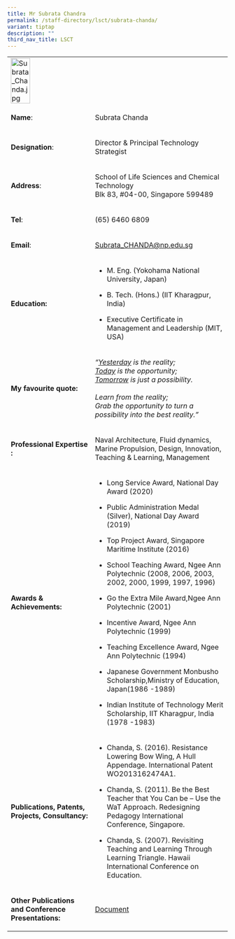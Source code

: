```yaml
---
title: Mr Subrata Chandra
permalink: /staff-directory/lsct/subrata-chanda/
variant: tiptap
description: ""
third_nav_title: LSCT
---
```

<table>
<tbody>
<tr>
<td rowspan="1" colspan="1">
<div class="isomer-image-wrapper">
<img style="width: 50%;" height="auto" width="100%" alt="Subrata_Chanda.jpg" src="https://www2.np.edu.sg/staffdirectory/lsct/PublishingImages/Subrata_Chanda.jpg">
</div>
</td>
<td rowspan="1" colspan="1">
<p></p>
</td>
</tr>
<tr>
<td rowspan="1" colspan="1">
<p><strong>Name</strong>:&nbsp;&nbsp;&nbsp;&nbsp;&nbsp;&nbsp;&nbsp;&nbsp;&nbsp;&nbsp;&nbsp;&nbsp;&nbsp;&nbsp;&nbsp;&nbsp;&nbsp;&nbsp;&nbsp;&nbsp;&nbsp;&nbsp;&nbsp;&nbsp;&nbsp;</p>
</td>
<td rowspan="1" colspan="1">
<p>​Subrata Chanda​​</p>
</td>
</tr>
<tr>
<td rowspan="1" colspan="1">
<p>​<strong>Designation</strong>:</p>
</td>
<td rowspan="1" colspan="1">
<p>​Director &amp; Principal Technology Strategist​</p>
</td>
</tr>
<tr>
<td rowspan="1" colspan="1">
<p><strong>Address</strong>: ​</p>
</td>
<td rowspan="1" colspan="1">
<p>School of Life Sciences and Chemical Technology
<br>Blk 83, #04-00, Singapore 599489​</p>
</td>
</tr>
<tr>
<td rowspan="1" colspan="1">
<p><strong>Tel</strong>: &nbsp;&nbsp;&nbsp; ​</p>
</td>
<td rowspan="1" colspan="1">
<p>(65) 6460 6809</p>
</td>
</tr>
<tr>
<td rowspan="1" colspan="1">
<p><strong>Email</strong>: ​</p>
</td>
<td rowspan="1" colspan="1">
<p><a href="mailto:Subrata_CHANDA@np.edu.sg" rel="noopener noreferrer nofollow" target="_blank">Subrata_CHANDA@np.edu.sg​</a>
</p>
</td>
</tr>
<tr>
<td rowspan="1" colspan="1">
<p><strong>Education:</strong>
</p>
</td>
<td rowspan="1" colspan="1">
<ul data-tight="true" class="tight">
<li>
<p>M. Eng. (Yokohama National University, Japan)​​</p>
</li>
<li>
<p>B. Tech. (Hons.) (IIT Kharagpur, India)​</p>
</li>
<li>
<p>​Executive Certificate in Management and Leadership (MIT, USA)​</p>
</li>
</ul>
</td>
</tr>
<tr>
<td rowspan="1" colspan="1">
<p><strong>My favourite quote:</strong>
</p>
</td>
<td rowspan="1" colspan="1">
<p><em>“<u>Yesterday</u> is the reality;<br><u>Today</u> is the opportunity;<br><u>Tomorrow</u> is just a possibility.<br><br>Learn from the reality;<br>Grab the opportunity to turn a possibility into the best reality.​”</em>
</p>
</td>
</tr>
<tr>
<td rowspan="1" colspan="1">
<p><strong>Professional Expertise​:</strong>
</p>
</td>
<td rowspan="1" colspan="1">
<p>Naval Architecture, Fluid dynamics, Marine Propulsion, Design, Innovation,
Teaching &amp; Learning, Management ​</p>
</td>
</tr>
<tr>
<td rowspan="1" colspan="1">
<p><strong>Awards &amp; Achievements​:</strong>
</p>
</td>
<td rowspan="1" colspan="1">
<ul data-tight="true" class="tight">
<li>
<p>​​Long Service Award, National Day Award (2020)​</p>
</li>
<li>
<p>​Public Administration Medal (Silver), National Day Award (2019)​</p>
</li>
<li>
<p>​Top Project Award, Singapore Maritime Institute (2016)​</p>
</li>
<li>
<p>School Teaching Award, Ngee Ann Polytechnic (2008, 2006, 2003, 2002, 2000,
1999, 1997, 1996)​​ ​</p>
</li>
<li>
<p>​Go the Extra Mile Award,​​Ngee Ann Polytechnic (2001)​</p>
</li>
<li>
<p>​Incentive Award,​ ​Ngee Ann Polytechnic (1999)</p>
</li>
<li>
<p>​Teaching Excellence Award, ​Ngee Ann Polytechnic (1994)</p>
</li>
<li>
<p>​Japanese Government Monbusho Scholarship,Ministry of Education, Japan​
(1986 -1989)</p>
</li>
<li>
<p>​Indian Institute of Technology Merit Scholarship, IIT Kharagpur, India
(1978 -1983)</p>
</li>
</ul>
</td>
</tr>
<tr>
<td rowspan="1" colspan="1">
<p><strong>Publications, Patents, Projects, Consultancy:</strong>
</p>
</td>
<td rowspan="1" colspan="1">
<ul data-tight="true" class="tight">
<li>
<p>Chanda, S. (2016). Resistance Lowering Bow Wing, A Hull Appendage. International
Patent WO2013162474A1.​</p>
</li>
<li>
<p>​Chanda, S. (2011). Be the Best Teacher that You Can be – Use the WaT
Approach. Redesigning Pedagogy International Conference, Singapore. ​</p>
</li>
<li>
<p>Chanda, S. (2007). Revisiting Teaching and Learning Through Learning Triangle.
Hawaii International Conference on Education.</p>
</li>
</ul>
</td>
</tr>
<tr>
<td rowspan="1" colspan="1">
<p><strong>Other Publications and Conference Presentations:</strong>
</p>
</td>
<td rowspan="1" colspan="1">
<p><a href="/files/OtherPublications_Subrata.pdf" rel="noopener noreferrer nofollow" target="_blank">Document</a>
</p>
</td>
</tr>
</tbody>
</table>
<p></p>
<p></p>